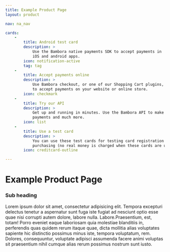 ```yaml
---
title: Example Product Page
layout: product

nav: na_nav

cards:
    -                
        title: Android test card
        description: >
            Use the Bambora native payments SDK to accept payments in
            iOS and android apps.
        icon: notification-active
        tag: tag
    -
        title: Accept payments online  
        description: >
            Use Bambora checkout, or one of our Shopping Cart plugins,
            to accept payments on your website or online store.
        icon: checkmark
    -
        title: Try our API
        description: >
            Get up and running in minutes. Use the Bambora API to make
            payments and much more.
        icon: list
    -
        title: Use a test card
        description: >
            You can use these test cards for testing card registration and
            purchasing (no real money is charged when these cards are used).
        icon: creditcard-outline

---
```


# Example Product Page

### Sub heading

Lorem ipsum dolor sit amet, consectetur adipisicing elit. Tempora excepturi
delectus tenetur a aspernatur sunt fuga iste fugiat ad nesciunt optio esse
quae nisi corrupti autem dolore, labore nulla. Labore.Praesentium, est,
totam! Porro eveniet eaque laboriosam quia molestiae blanditiis in,
perferendis quas quidem rerum itaque quae, dicta mollitia alias voluptates
sapiente hic distinctio possimus minus iste, tempora voluptatum, rem.
Dolores, consequuntur, voluptate adipisci assumenda facere animi voluptas
sit praesentium nihil cumque alias rerum possimus nostrum sunt iusto.
